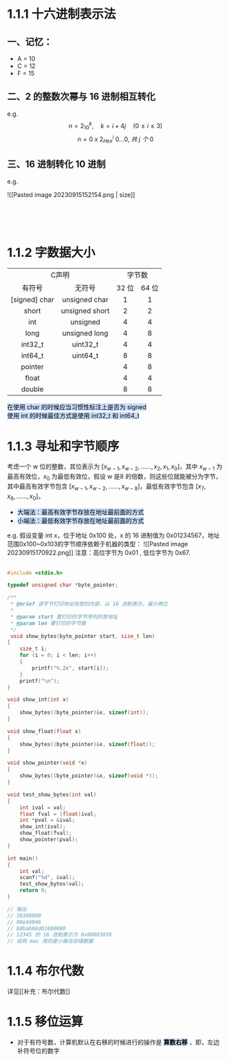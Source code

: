# 1.1.1 十六进制表示法

## 一、记忆：
+ A = 10
+ C = 12
+ F = 15

## 二、2 的整数次幂与 16 进制相互转化
e.g. 
$$n = 2 ^ k _{10} , \quad k = i + 4j \quad (0 \le i \le 3) $$
$$n = 0 \ x \ 2^i_{Hex} \ 0 ... 0,\ 共 \ j \  个\ 0$$
## 三、16 进制转化 10 进制

e.g.

![[Pasted image 20230915152154.png | size]]

<br>
<br>
<br>

# 1.1.2 字数据大小
<table>
	<tr>
		<td colspan = "2" align="center"> C声明 </td>
		<td colspan = "2" align="center">字节数</td>
	</tr>
<tr>
	<td align="center"> 有符号 </td>
	<td align="center"> 无符号 </td>
	<td align="center"> 32 位 </td>
	<td  align="center"> 64 位 </td>
</tr>
<tr>
	<td align="center"> [signed] char </td>
	<td align="center">unsigned char </td>
	<td align="center"> 1 </td>
	<td align="center"> 1 </td>
</tr>
<tr>
	<td align="center"> short </td>
	<td align="center"> unsigned short </td>
	<td align="center">2 </td>
	<td align="center">2 </td>
</tr>
<tr>
	<td align="center"> int </td>
	<td align="center"> unsigned</td>
	<td align="center"> 4</td>
	<td align="center"> 4</td>
</tr>
<tr>
	<td align="center"> long </td>
	<td align="center">unsigned long </td>
	<td align="center"> 4 </td>
	<td align="center">8 </td>
</tr>
<tr>
	<td align="center">int32_t  </td>
	<td align="center"> uint32_t</td>
	<td align="center"> 4</td>
	<td align="center"> 4</td>
</tr>
<tr>
	<td align="center"> int64_t </td>
	<td align="center"> uint64_t</td>
	<td align="center">8 </td>
	<td align="center"> 8</td>
</tr>
<tr>
	<td align="center"> pointer </td>
	<td align="center"> </td>
	<td align="center">4 </td>
	<td align="center">8 </td>
</tr>
<tr>
	<td align="center"> float </td>
	<td align="center"> </td>
	<td align="center"> 4</td>
	<td align="center"> 4</td>
</tr>
 <tr>
	<td align="center">double  </td>
	<td align="center"> </td>
	<td align="center">8 </td>
	<td align="center"> 8</td>
</tr>
</table>
<mark style="background: #ADCCFFA6;" color="black">在使用 char 的时候应当习惯性标注上是否为 signed</mark>    <br>
<mark style="background: #ADCCFFA6;">使用 int 的时候最佳方式是使用 int32_t 和 int64_t</mark>




# 1.1.3 寻址和字节顺序
考虑一个 w 位的整数，其位表示为 $[x_{w-1}, x_{w-2},......, x_2,x_1,x_0]$，其中 $x_{w-1}$ 为最高有效位，$x_0$ 为最低有效位，假设 w 是8 的倍数，则这些位就能被分为字节，其中最高有效字节包含 $[x_{w-1},x_{w-2},......,x_{w-8}]$，最低有效字节包含 $[x_{7},x_{6},......,x_{0}]$。

+ <mark style="background: #ADCCFFA6;">大端法：最高有效字节存放在地址最前面的方式</mark>
+ <mark style="background: #ADCCFFA6;">小端法：最低有效字节存放在地址最前面的方式</mark>

e.g.
假设变量 int x，位于地址 0x100 处，x 的 16 进制值为 0x01234567，地址范围0x100~0x103的字节顺序依赖于机器的类型：
![[Pasted image 20230915170922.png]]
注意：高位字节为 0x01 , 低位字节为 0x67.
<br>
<br>
```C
#include <stdio.h>

typedef unsigned char *byte_pointer;

/**
 * @brief 逐字节打印地址存放的内容，以 16 进制表示，最少两位
 *
 * @param start 要打印的字节序列的首地址
 * @param len 要打印的字节数
 */
 void show_bytes(byte_pointer start, size_t len)
{
    size_t i;
    for (i = 0; i < len; i++)
    {
        printf("%.2x", start[i]);
    }
    printf("\n");
}

void show_int(int x)
{
    show_bytes((byte_pointer)&x, sizeof(int));
}

void show_float(float x)
{
    show_bytes((byte_pointer)&x, sizeof(float));
}

void show_pointer(void *x)
{
    show_bytes((byte_pointer)&x, sizeof(void *));
}

void test_show_bytes(int val)
{
    int ival = val;
    float fval = (float)ival;
    int *pval = &ival;
    show_int(ival);
    show_float(fval);
    show_pointer(pval);
}

int main()
{
    int val;
    scanf("%d", &val);
    test_show_bytes(val);
    return 0;
}

// 输出
// 39300000
// 00e44046
// b8bab06d01000000
// 12345 的 16 进制表示为 0x00003039
// 说明 mac 用的是小端法存储数据
```


# 1.1.4 布尔代数
详见[[补充：布尔代数]]

# 1.1.5 移位运算
+ 对于有符号数，计算机默认在右移的时候进行的操作是 **<mark style="background: #ADCCFFA6;">算数右移</mark>** ，即，左边补符号位的数字